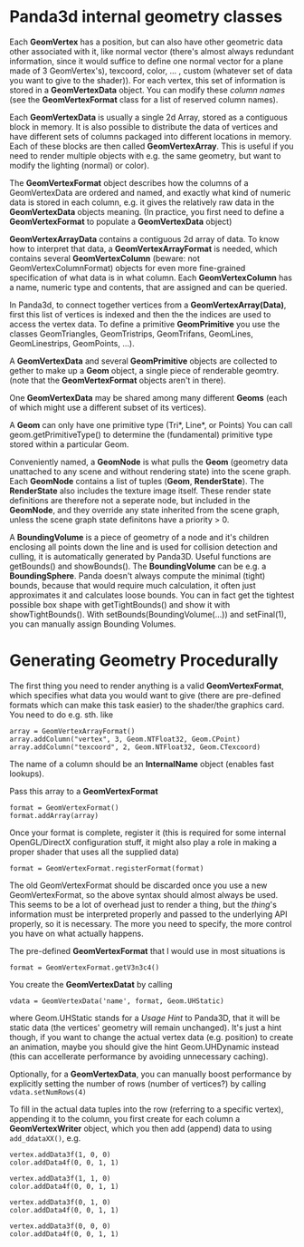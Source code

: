 # Panda3d internal geometry classes

Each **GeomVertex** has a position, but can also have other geometric data other associated with it, like normal vector (there's almost always redundant information, since it would suffice to define one normal vector for a plane made of 3 GeomVertex's), texcoord, color, ... , custom (whatever set of data you want to give to the shader)). For each vertex, this set of information is stored in a **GeomVertexData** object. You can modify these *column names* (see the **GeomVertexFormat** class for a list of reserved column names). 

Each **GeomVertexData** is usually a single 2d Array, stored as a contiguous
block in memory. It is also possible to distribute the data of vertices and
have different sets of columns packaged into different locations in memory.
Each of these blocks are then called **GeomVertexArray**. This is useful if you need to render multiple objects with e.g. the same geometry, but want to modify the lighting (normal) or color).

The **GeomVertexFormat** object describes how the columns of a GeomVertexData are ordered and named, and exactly what kind of numeric data is stored in each column, e.g. it gives the relatively raw data in the **GeomVertexData** objects meaning. (In practice, you first need to define a **GeomVertexFormat** to populate a **GeomVertexData** object)

**GeomVertexArrayData** contains a contiguous 2d array of data. To know how to interpret that data, a **GeomVertexArrayFormat** is needed, which contains several **GeomVertexColumn** (beware: not GeomVertexColumnFormat) objects for even more fine-grained specification of what data is in what column. 
Each **GeomVertexColumn** has a name, numeric type and contents, that are
assigned and can be queried. 

In Panda3d, to connect together vertices from a **GeomVertexArray(Data)**,
first this list of vertices is indexed and then the the indices are used to
access the vertex data. To define a primitive **GeomPrimitive** you use the
classes GeomTriangles, GeomTristrips, GeomTrifans, GeomLines, GeomLinestrips, GeomPoints, ...).

A **GeomVertexData** and several **GeomPrimitive** objects are collected to
gether to make up a **Geom** object, a single piece of renderable geomtry.
(note that the **GeomVertexFormat** objects aren't in there). 

One **GeomVertexData** may be shared among many different **Geoms** (each of
which might use a different subset of its vertices). 

A **Geom** can only have one primitive type (Tri\*, Line\*, or Points) You can call geom.getPrimitiveType() to determine the (fundamental) primitive type stored within a particular Geom. 

Conveniently named, a **GeomNode** is what pulls the **Geom** (geometry data
unattached to any scene and without rendering state) into the scene graph. Each **GeomNode** contains a list of tuples (**Geom**, **RenderState**). The **RenderState** also includes the texture image itself. These render state definitions are therefore not a seperate node, but included in the **GeomNode**, and they override any state inherited from the scene graph, unless the scene graph state definitons have a priority > 0.

A **BoundingVolume** is a piece of geometry of a node and it's children
enclosing all points down the line and is used for collision detection and
culling, it is automatically generated by Panda3D. Useful functions are
getBounds() and showBounds(). The **BoundingVolume** can be e.g. a **BoundingSphere**. Panda doesn't always compute the minimal (tight) bounds, because that would require much calculation, it often just approximates it and calculates loose bounds. You can in fact get the tightest possible box shape with getTightBounds() and show it with showTightBounds(). With setBounds(BoundingVolume(...)) and setFinal(1), you can manually assign Bounding Volumes. 

# Generating Geometry Procedurally
The first thing you need to render anything is a valid **GeomVertexFormat**,
which specifies what data you would want to give (there are pre-defined
formats which can make this task easier) to the shader/the graphics card. You need to do e.g. sth. like

```
array = GeomVertexArrayFormat()
array.addColumn("vertex", 3, Geom.NTFloat32, Geom.CPoint)
array.addColumn("texcoord", 2, Geom.NTFloat32, Geom.CTexcoord)
```

The name of a column should be an **InternalName** object (enables fast
lookups).

Pass this array to a **GeomVertexFormat**

```
format = GeomVertexFormat()
format.addArray(array)
```

Once your format is complete, register it (this is required for some internal OpenGL/DirectX configuration stuff, it might also play a role in making a proper shader that uses all the supplied data)

```
format = GeomVertexFormat.registerFormat(format)
```

The old GeomVertexFormat should be discarded once you use a new
GeomVertexFormat, so the above syntax should almost always be used. 
This seems to be a lot of overhead just to render a thing, but the *thing*'s
information must be interpreted properly and passed to the underlying API
properly, so it is necessary. The more you need to specify, the more control
you have on what actually happens. 

The pre-defined **GeomVertexFormat** that I would use in most situations is

```
format = GeomVertexFormat.getV3n3c4()    
```

You create the **GeomVertexDatat** by calling 

```
vdata = GeomVertexData('name', format, Geom.UHStatic)
```

where Geom.UHStatic stands for a *Usage Hint* to Panda3D, that it will be
static data (the vertices' geometry will remain unchanged). It's just a hint
though, if you want to change the actual vertex data (e.g. position) to create an animation, maybe you should give the hint Geom.UHDynamic instead (this can accellerate performance by avoiding unnecessary caching). 

Optionally, for a **GeomVertexData**, you can manually boost performance by explicitly setting the number of rows (number of vertices?) by calling ``vdata.setNumRows(4)``

To fill in the actual data tuples into the row (referring to a specific
vertex), appending it to the column, you first create for each column a
**GeomVertexWriter** object, which you then add (append) data to using
``add_ddataXX()``, e.g. 

```
vertex.addData3f(1, 0, 0)
color.addData4f(0, 0, 1, 1)
 
vertex.addData3f(1, 1, 0)
color.addData4f(0, 0, 1, 1)
 
vertex.addData3f(0, 1, 0)
color.addData4f(0, 0, 1, 1)
 
vertex.addData3f(0, 0, 0)
color.addData4f(0, 0, 1, 1)
```
